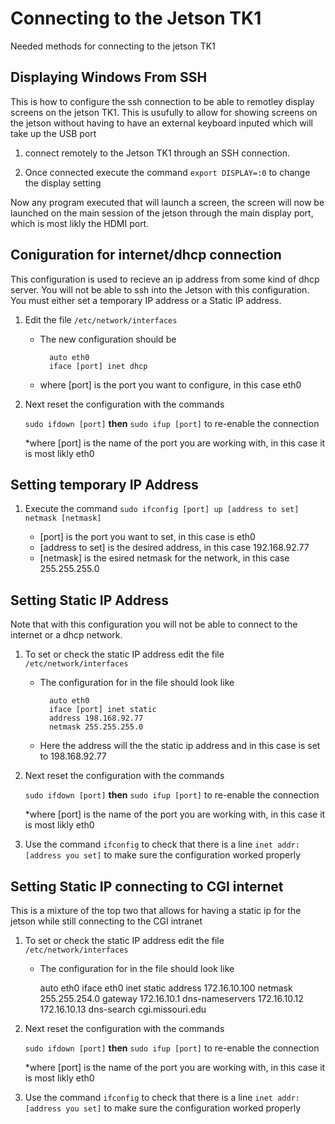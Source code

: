 Connecting to the Jetson TK1
============================

Needed methods for connecting to the jetson TK1


Displaying Windows From SSH
---------------------------

This is how to configure the ssh connection to be able to remotley display screens on the jetson TK1. This is usufully to allow for showing screens on the jetson without having to have an external keyboard inputed which will take up the USB port

1. connect remotely to the Jetson TK1 through an SSH connection.

2. Once connected execute the command ` export DISPLAY=:0 ` to change the display setting

Now any program executed that will launch a screen, the screen will now be launched on the main session of the jetson through the main display port, which is most likly the HDMI port.


Coniguration for internet/dhcp connection
-----------------------------------------

This configuration is used to recieve an ip address from some kind of dhcp server. You will not be able to ssh into the Jetson with this configuration. You must either set a temporary IP address or a Static IP address.

1. Edit the file ` /etc/network/interfaces `

    - The new configuration should be

            auto eth0
            iface [port] inet dhcp

    - where [port] is the port you want to configure, in this case eth0

2. Next reset the configuration with the commands

    ` sudo ifdown [port] ` **then** ` sudo ifup [port] ` to re-enable the connection

    *where [port] is the name of the port you are working with, in this case it is most likly eth0


Setting temporary IP Address
----------------------------
1. Execute the command ` sudo ifconfig [port] up [address to set] netmask [netmask] `

    - [port] is the port you want to set, in this case is eth0
    - [address to set] is the desired address, in this case 192.168.92.77
    - [netmask] is the esired netmask for the network, in this case 255.255.255.0


Setting Static IP Address
-------------------------

Note that with this configuration you will not be able to connect to the internet or a dhcp network.

1. To set or check the static IP address edit the file ` /etc/network/interfaces `

    - The configuration for in the file should look like

            auto eth0
            iface [port] inet static
            address 198.168.92.77
            netmask 255.255.255.0

    - Here the address will the the static ip address and in this case is set to 198.168.92.77

2. Next reset the configuration with the commands

    ` sudo ifdown [port] ` **then** ` sudo ifup [port] ` to re-enable the connection

    *where [port] is the name of the port you are working with, in this case it is most likly eth0

3. Use the command ` ifconfig ` to check that there is a line ` inet addr:[address you set] ` to make sure the configuration worked properly


Setting Static IP connecting to CGI internet
--------------------------------------------

This is a mixture of the top two that allows for having a static ip for the jetson while still connecting to the CGI intranet

1. To set or check the static IP address edit the file ` /etc/network/interfaces `

    - The configuration for in the file should look like

        auto eth0
        iface eth0 inet static
        address 172.16.10.100
        netmask 255.255.254.0
        gateway 172.16.10.1
        dns-nameservers 172.16.10.12 172.16.10.13
        dns-search cgi.missouri.edu

2. Next reset the configuration with the commands

    ` sudo ifdown [port] ` **then** ` sudo ifup [port] ` to re-enable the connection

    *where [port] is the name of the port you are working with, in this case it is most likly eth0

3. Use the command ` ifconfig ` to check that there is a line ` inet addr:[address you set] ` to make sure the configuration worked properly